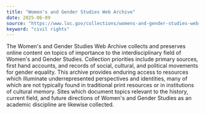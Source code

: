 ```yaml
---
title: "Women's and Gender Studies Web Archive"
date: 2025-06-09
source: "https://www.loc.gov/collections/womens-and-gender-studies-web-archive/about-this-collection/"
keyword: "civil rights"
---
```


The Women's and Gender Studies Web Archive collects and preserves online content on topics of importance to the interdisciplinary field of Women's and Gender Studies. Collection priorities include primary sources, first hand accounts, and records of social, cultural, and political movements for gender equality. This archive provides enduring access to resources which illuminate underrepresented perspectives and identities, many of which are not typically found in traditional print resources or in institutions of cultural memory. Sites which document topics relevant to the history, current field, and future directions of Women's and Gender Studies as an academic discipline are likewise collected.

